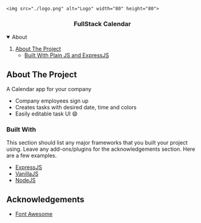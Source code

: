 
<!-- PROJECT LOGO -->
<br />
<p align="center">
 
    <img src="./logo.png" alt="Logo" width="80" height="80">
  

  <h3 align="center">FullStack Calendar</h3>
</p>



<!-- TABLE OF CONTENTS -->
<details open="open">
  <summary>About</summary>
  <ol>
    <li>
      <a href="#about-the-project">About The Project</a>
      <ul>
        <li><a href="#built-with">Built With Plain JS and ExpressJS</a></li>
      </ul>
    </li>
  </ol>
</details>



<!-- ABOUT THE PROJECT -->
## About The Project

A Calendar app for your company


* Company employees sign up
* Creates tasks with desired date, time and colors 
* Easily editable task UI :smile:


### Built With

This section should list any major frameworks that you built your project using. Leave any add-ons/plugins for the acknowledgements section. Here are a few examples.
* [ExpressJS](https://expressjs.com/)
* [VanillaJS](https://www.javascript.com/)
* [NodeJS](https://nodejs.dev/)











<!-- ACKNOWLEDGEMENTS -->
## Acknowledgements
* [Font Awesome](https://fontawesome.com)





